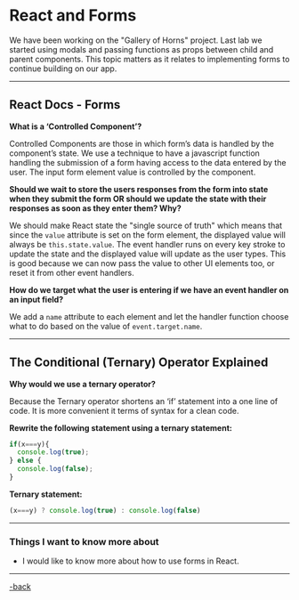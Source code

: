# React and Forms

We have been working on the "Gallery of Horns" project. Last lab we started using modals and passing functions as props between child and parent components. This topic matters as it relates to implementing forms to continue building on our app.

---

## React Docs - Forms

**What is a ‘Controlled Component’?**

Controlled Components are those in which form’s data is handled by the component’s state. We use a technique to have a javascript function handling the submission of a form having access to the data entered by the user. The input form element value is controlled by the component.

**Should we wait to store the users responses from the form into state when they submit the form OR should we update the state with their responses as soon as they enter them? Why?**

We should make React state the "single source of truth" which means that since the `value` attribute is set on the form element, the displayed value will always be `this.state.value`. The event handler runs on every key stroke to update the state and the displayed value will update as the user types. This is good because we can now pass the value to other UI elements too, or reset it from other event handlers.

**How do we target what the user is entering if we have an event handler on an input field?**

We add a `name` attribute to each element and let the handler function choose what to do based on the value of `event.target.name`.

---

## The Conditional (Ternary) Operator Explained

**Why would we use a ternary operator?**

Because the Ternary operator shortens an ‘if’ statement into a one line of code. It is more convenient it terms of syntax for a clean code.

**Rewrite the following statement using a ternary statement:**

```javascript
if(x===y){
  console.log(true);
} else {
  console.log(false);
}
```

**Ternary statement:**

```javascript
(x===y) ? console.log(true) : console.log(false)
```

---

### Things I want to know more about

* I would like to know more about how to use forms in React.

---

[-back](https://alexriverau.github.io/reading-notes/code301)
